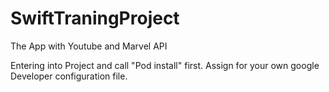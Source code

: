 # SwiftTraningProject
The App with Youtube and Marvel API

Entering into Project and call "Pod install" first.
Assign for your own google Developer configuration file.
